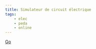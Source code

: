 ```yaml
---
title: Simulateur de circuit électrique
tags:
    - elec
    - peda
    - online
---
```


[Go](http://www.falstad.com/circuit/)
